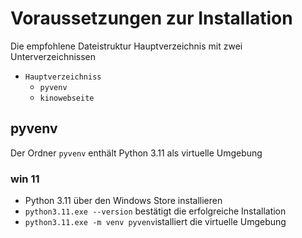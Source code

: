 # Voraussetzungen zur Installation
Die empfohlene Dateistruktur Hauptverzeichnis mit zwei Unterverzeichnissen
- `Hauptverzeichniss`
    - `pyvenv`
    - `kinowebseite`
      
## pyvenv
Der Ordner `pyvenv` enthält Python 3.11 als virtuelle Umgebung
### win 11
-  Python 3.11 über den Windows Store installieren
- `python3.11.exe --version` bestätigt die erfolgreiche Installation
- `python3.11.exe -m venv pyvenv`istalliert die virtuelle Umgebung

